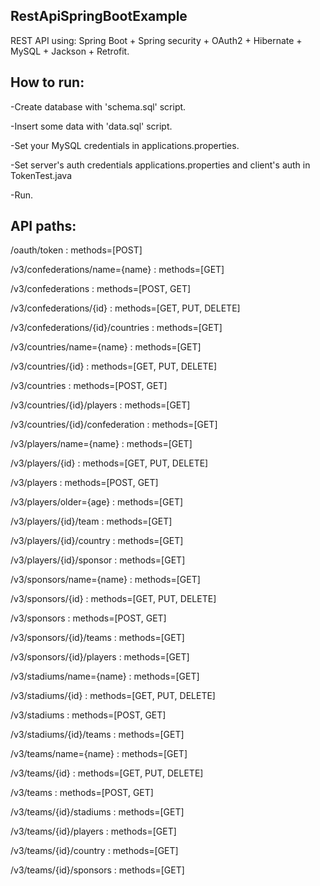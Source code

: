 ## RestApiSpringBootExample
REST API using: Spring Boot + Spring security + OAuth2 + Hibernate + MySQL + Jackson + Retrofit.

## How to run:
-Create database with 'schema.sql' script.

-Insert some data with 'data.sql' script.

-Set your MySQL credentials in applications.properties.

-Set server's auth credentials applications.properties and client's auth in TokenTest.java

-Run.

## API paths:

/oauth/token : methods=[POST]

/v3/confederations/name={name} : methods=[GET]

/v3/confederations : methods=[POST, GET]

/v3/confederations/{id} : methods=[GET, PUT, DELETE]

/v3/confederations/{id}/countries : methods=[GET]

/v3/countries/name={name} : methods=[GET]

/v3/countries/{id} : methods=[GET, PUT, DELETE]

/v3/countries : methods=[POST, GET]

/v3/countries/{id}/players : methods=[GET]

/v3/countries/{id}/confederation : methods=[GET]

/v3/players/name={name} : methods=[GET]

/v3/players/{id} : methods=[GET, PUT, DELETE]

/v3/players : methods=[POST, GET]

/v3/players/older={age} : methods=[GET]

/v3/players/{id}/team : methods=[GET]

/v3/players/{id}/country : methods=[GET]

/v3/players/{id}/sponsor : methods=[GET]

/v3/sponsors/name={name} : methods=[GET]

/v3/sponsors/{id} : methods=[GET, PUT, DELETE]

/v3/sponsors : methods=[POST, GET]

/v3/sponsors/{id}/teams : methods=[GET]

/v3/sponsors/{id}/players : methods=[GET]

/v3/stadiums/name={name} : methods=[GET]

/v3/stadiums/{id} : methods=[GET, PUT, DELETE]

/v3/stadiums : methods=[POST, GET]

/v3/stadiums/{id}/teams : methods=[GET]

/v3/teams/name={name} : methods=[GET]

/v3/teams/{id} : methods=[GET, PUT, DELETE]

/v3/teams : methods=[POST, GET]

/v3/teams/{id}/stadiums : methods=[GET]

/v3/teams/{id}/players : methods=[GET]

/v3/teams/{id}/country : methods=[GET]

/v3/teams/{id}/sponsors : methods=[GET]